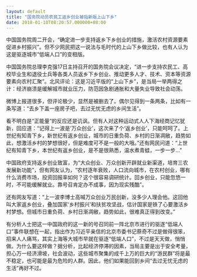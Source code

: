 ```yaml
---
layout: default
title: "国务院动员农民工返乡创业被指新版上山下乡"
date: 2018-01-18T08:20:57.000000+08:00
---
```


中国国务院周二开会，“确定进一步支持返乡下乡创业的措施，激活农村资源要素促进乡村振兴”。但不少网民把这一说法与毛时代的上山下乡做比较，也有人认为这是驱逐城市“低端人口”的变相版。

中国国务院总理李克强17日主持召开的国务院会议决定，“进一步支持农民工、高校毕业生和退役士兵等各类人员返乡下乡创业、推动更多人才、技术、资本等资源要素向农村汇聚”。北风评论：这是习近平版的“上山下乡”，是当局一举两得之计：经济崩溃是缓解城市就业压力，防范因急剧通胀和大量失业导致社会动荡。

微博上报道很多，但评论极少，显然是被删去了。偶尔见得到一条两条，比如有一条写道：“去乡下盖一座房子吧，去过无忧无虑的乡间生活”。

看不明白是“正能量”的反应还是讥讽。但有人对这种运动式人人下海经商记忆犹新，回应道：“记得上一波是‘万众创业’，这次来了个‘返乡创业’，只能呵呵了。上世纪有知青下乡，新世纪有返乡创业，城市的日重负荷、乡村的日渐凋敝，趋势如此，想激活乡村的梦想很好，但是难度可不是一般的大哦。”还有网民问道：“上世纪有知青下乡，本世纪有返乡创业，是不是很熟悉，温水煮青蛙，一步一步…”

中国政府支持返乡创业致富，为“大众创业、万众创新开辟就业新渠道，培育三农发展新功能”，但有网友认为，“农村逐年衰败，人口流向城市，在农村创业，哪有什么消费市场，投资回报率如何？这个很容易调研统计。回乡创业，只能忽悠一时，不可能缓解就业。靠号召肯定办不成事，因为现实残酷”。

还有网友写道：“上一波李博士高喊万众创业万民创新，没多少人理会他。这回他叫大家返乡创业，叠加国家‘乡村振兴’和扶贫攻坚战，估计国家是铁了心要激活乡村梦想。但城市日重负荷、乡村日渐凋敝，趋势如此，很难真正得到改变。”

有分析人士把这一中国政府的这一新的号召同前一阵北京市进行的驱逐“低端人口”事件联想在一起，指出作为习近平亲信的北京市委书记蔡奇不过是做得很笨，招来人人痛骂，其实上海等大城市早就在驱逐“低端人口”，不过是天天做，悄悄做。为什么要这样做？据分析，比起经济停滞的因素，当局主要是出于安全考量，担心万一经济滑坡，社会波动，这些城市聚集的成千上万的巨大的“游民群”将是最不稳定，也可能是最为危险的人群。因此，他们如果能回到乡间“去过无忧无虑的生活”再好不过。

